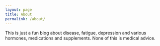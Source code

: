 ```yaml
---
layout: page
title: About
permalink: /about/
---
```


This is just a fun blog about disease, fatigue, depression and various hormones, medications and supplements. None of this is medical advice. 